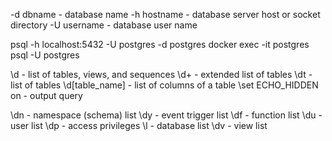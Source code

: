 -d dbname - database name
-h hostname - database server host or socket directory
-U username - database user name

psql -h localhost:5432 -U postgres -d postgres
docker exec -it postgres psql -U postgres

\d - list of tables, views, and sequences
\d+ - extended list of tables
\dt - list of tables
\d[table_name] - list of columns of a table
\set ECHO_HIDDEN on - output query

\dn - namespace (schema) list
\dy - event trigger list
\df - function list
\du - user list
\dp - access privileges
\l - database list
\dv - view list